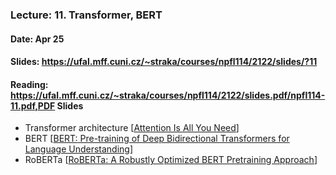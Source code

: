 ### Lecture: 11. Transformer, BERT
#### Date: Apr 25
#### Slides: https://ufal.mff.cuni.cz/~straka/courses/npfl114/2122/slides/?11
#### Reading: https://ufal.mff.cuni.cz/~straka/courses/npfl114/2122/slides.pdf/npfl114-11.pdf,PDF Slides

- Transformer architecture [[Attention Is All You Need](https://arxiv.org/abs/1706.03762)]
- BERT [[BERT: Pre-training of Deep Bidirectional Transformers for Language Understanding](https://arxiv.org/abs/1810.04805)]
- RoBERTa [[RoBERTa: A Robustly Optimized BERT Pretraining Approach](https://arxiv.org/abs/1907.11692)]
